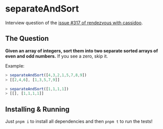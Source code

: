 # separateAndSort

Interview question of the [issue #317 of rendezvous with cassidoo](https://buttondown.email/cassidoo/archive/people-who-think-they-know-everything-are-a-great/).

## The Question

**Given an array of integers, sort them into two separate sorted arrays of even and odd numbers.** If you see a zero, skip it.

Example:

```js
> separateAndSort([4,3,2,1,5,7,8,9])
> [[2,4,6], [1,3,5,7,9]]

> separateAndSort([1,1,1,1])
> [[], [1,1,1,1]]
```

## Installing & Running

Just `pnpm i` to install all dependencies and then `pnpm t` to run the tests!
